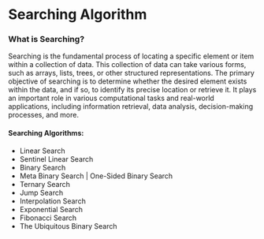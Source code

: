 # Searching Algorithm 
### What is Searching?
Searching is the fundamental process of locating a specific element or item within a collection of data. This collection of data can take various forms, such as arrays, lists, trees, or other structured representations. The primary objective of searching is to determine whether the desired element exists within the data, and if so, to identify its precise location or retrieve it. It plays an important role in various computational tasks and real-world applications, including information retrieval, data analysis, decision-making processes, and more.

#### Searching Algorithms:
+ Linear Search
+ Sentinel Linear Search
+ Binary Search
+ Meta Binary Search | One-Sided Binary Search
+ Ternary Search
+ Jump Search
+ Interpolation Search
+ Exponential Search
+ Fibonacci Search
+ The Ubiquitous Binary Search
